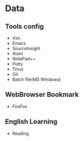 # Data

## Tools config

- Vim  
- Emacs  
- SourceInsight  
- Atom  
- NotePad++  
- Putty  
- Tmux  
- Git
- Batch file(MS Windows)  

## WebBrowser Bookmark
- FireFox

## English Learning
- Reading
